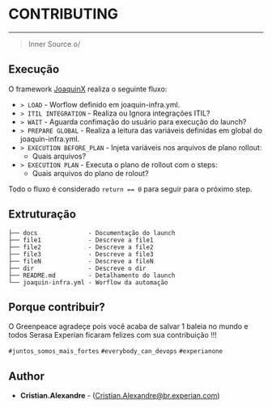 # CONTRIBUTING
----
> Inner Source o/

## Execução

O framework  [JoaquinX](https://code.experian.local/projects/SCIB/repos/joaquin-x/browse) realiza o seguinte fluxo:
* `> LOAD` - Worflow definido em joaquin-infra.yml.
* `> ITIL INTEGRATION` -  Realiza ou Ignora integrações ITIL?
* `> WAIT` -  Aguarda confimação do usuário para execução do launch?
* `> PREPARE GLOBAL` -  Realiza a leitura das variáveis definidas em  global do joaquin-infra.yml.
* `> EXECUTION BEFORE_PLAN` -  Injeta variáveis nos arquivos de plano rollout:
	* Quais arquivos?
* `> EXECUTION PLAN` -  Executa o plano de rollout com o steps:
	* Quais arquivos do plano de rolout?

Todo o fluxo é considerado `return == 0` para seguir para o próximo step.

## Extruturação 

```
├── docs              - Documentação do launch
├── file1             - Descreve a file1
├── file2             - Descreve a file2
├── file3             - Descreve a file3
├── fileN             - Descreve a fileN
├── dir               - Descreve o dir
├── README.md         - Detalhamento do launch
└── joaquin-infra.yml - Worflow da automação 
```

## Porque contribuir?

O Greenpeace agradeçe pois você acaba de salvar 1 baleia no mundo e todos Serasa Experian ficaram felizes com sua contribuição !!! 

`#juntos_somos_mais_fortes`  `#everybody_can_devops` `#experianone`

## Author

* **Cristian.Alexandre** - (Cristian.Alexandre@br.experian.com)